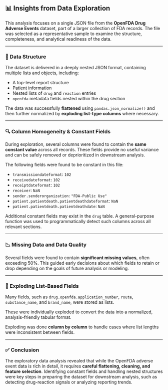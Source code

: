 ## 📊 Insights from Data Exploration

This analysis focuses on a single JSON file from the **OpenFDA Drug Adverse Events** dataset, part of a larger collection of FDA records. The file was selected as a representative sample to examine the structure, completeness, and analytical readiness of the data.

---

### 🧱 Data Structure

The dataset is delivered in a deeply nested JSON format, containing multiple lists and objects, including:

- A top-level report structure
- Patient information
- Nested lists of `drug` and `reaction` entries
- `openfda` metadata fields nested within the drug section

The data was successfully **flattened** using `pandas.json_normalize()` and then further normalized by **exploding list-type columns** where necessary.

---

### 🔍 Column Homogeneity & Constant Fields

During exploration, several columns were found to contain the **same constant value** across all records. These fields provide no useful variance and can be safely removed or deprioritized in downstream analysis.

The following fields were found to be constant in this file:

- `transmissiondateformat`: `102`
- `receivedateformat`: `102`
- `receiptdateformat`: `102`
- `receiver`: `NaN`
- `sender.senderorganization`: `"FDA-Public Use"`
- `patient.patientdeath.patientdeathdateformat`: `NaN`
- `patient.patientdeath.patientdeathdate`: `NaN`

Additional constant fields may exist in the `drug` table. A general-purpose function was used to programmatically detect such columns across all relevant sections.

---

### 📉 Missing Data and Data Quality

Several fields were found to contain **significant missing values**, often exceeding 50%. This guided early decisions about which fields to retain or drop depending on the goals of future analysis or modeling.

---

### 🔄 Exploding List-Based Fields

Many fields, such as `drug.openfda.application_number`, `route`, `substance_name`, and `brand_name`, were stored as lists.

These were individually exploded to convert the data into a normalized, analysis-friendly tabular format.

Exploding was done **column by column** to handle cases where list lengths were inconsistent between fields.

---

### ✅ Conclusion

The exploratory data analysis revealed that while the OpenFDA adverse event data is rich in detail, it requires **careful flattening, cleaning, and feature selection**. Identifying constant fields and handling nested structures were key steps in preparing the dataset for downstream analysis, such as detecting drug-reaction signals or analyzing reporting trends.
